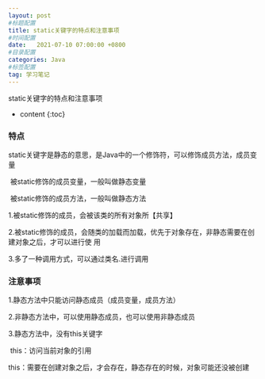 ```yaml
---
layout: post
#标题配置
title: static关键字的特点和注意事项
#时间配置
date:   2021-07-10 07:00:00 +0800
#目录配置
categories: Java
#标签配置
tag: 学习笔记
---
```

static关键字的特点和注意事项

* content
{:toc}



### 特点

static关键字是静态的意思，是Java中的一个修饰符，可以修饰成员方法，成员变量

​          被static修饰的成员变量，一般叫做静态变量

​		  被static修饰的成员方法，一般叫做静态方法

1.被static修饰的成员，会被该类的所有对象所【共享】

2.被static修饰的成员，会随类的加载而加载，优先于对象存在，非静态需要在创建对象之后，才可以进行使    用

3.多了一种调用方式，可以通过类名.进行调用



### 注意事项

1.静态方法中只能访问静态成员（成员变量，成员方法）

2.非静态方法中，可以使用静态成员，也可以使用非静态成员

3.静态方法中，没有this关键字

​				this：访问当前对象的引用

​				this：需要在创建对象之后，才会存在，静态存在的时候，对象可能还没被创建
